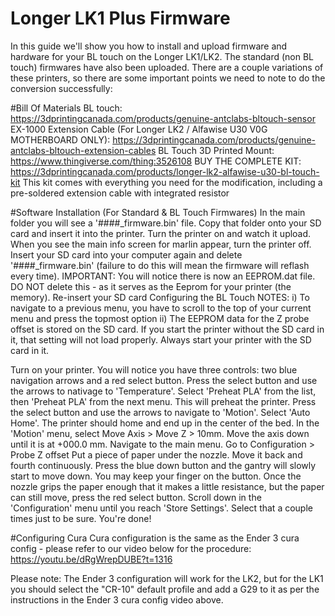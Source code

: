 # Longer LK1 Plus Firmware
 
In this guide we'll show you how to install and upload firmware and hardware for your BL touch on the Longer LK1/LK2. The standard (non BL touch) firmwares have also been uploaded. There are a couple variations of these printers, so there are some important points we need to note to do the conversion successfully:

#Bill Of Materials
BL touch: https://3dprintingcanada.com/products/genuine-antclabs-bltouch-sensor
EX-1000 Extension Cable (For Longer LK2 / Alfawise U30 V0G MOTHERBOARD ONLY): https://3dprintingcanada.com/products/genuine-antclabs-bltouch-extension-cables
BL Touch 3D Printed Mount: https://www.thingiverse.com/thing:3526108
BUY THE COMPLETE KIT: https://3dprintingcanada.com/products/longer-lk2-alfawise-u30-bl-touch-kit This kit comes with everything you need for the modification, including a pre-soldered extension cable with integrated resistor

#Software Installation (For Standard & BL Touch Firmwares)
In the main folder you will see a '####_firmware.bin' file. Copy that folder onto your SD card and insert it into the printer. Turn the printer on and watch it upload.
When you see the main info screen for marlin appear, turn the printer off. Insert your SD card into your computer again and delete '####_firmware.bin' (failure to do this will mean the firmware will reflash every time). IMPORTANT: You will notice there is now an EEPROM.dat file. DO NOT delete this - as it serves as the Eeprom for your printer (the memory).
Re-insert your SD card
Configuring the BL Touch
NOTES: i) To navigate to a previous menu, you have to scroll to the top of your current menu and press the topmost option ii) The EEPROM data for the Z probe offset is stored on the SD card. If you start the printer without the SD card in it, that setting will not load properly. Always start your printer with the SD card in it.

Turn on your printer. You will notice you have three controls: two blue navigation arrows and a red select button.
Press the select button and use the arrows to nativage to 'Temperature'.
Select 'Preheat PLA' from the list, then 'Preheat PLA' from the next menu. This will preheat the printer.
Press the select button and use the arrows to navigate to 'Motion'.
Select 'Auto Home'. The printer should home and end up in the center of the bed.
In the 'Motion' menu, select Move Axis > Move Z > 10mm. Move the axis down until it is at +000.0 mm.
Navigate to the main menu. Go to Configuration > Probe Z offset
Put a piece of paper under the nozzle. Move it back and fourth continuously. Press the blue down button and the gantry will slowly start to move down. You may keep your finger on the button.
Once the nozzle grips the paper enough that it makes a little resistance, but the paper can still move, press the red select button. Scroll down in the 'Configuration' menu until you reach 'Store Settings'. Select that a couple times just to be sure. You're done!

#Configuring Cura
Cura configuration is the same as the Ender 3 cura config - please refer to our video below for the procedure: https://youtu.be/dRgWrepDUBE?t=1316

Please note: The Ender 3 configuration will work for the LK2, but for the LK1 you should select the "CR-10" default profile and add a G29 to it as per the instructions in the Ender 3 cura config video above.
